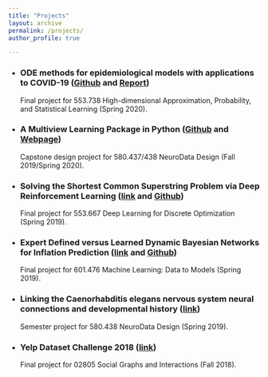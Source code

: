 ```yaml
---
title: "Projects"
layout: archive
permalink: /projects/
author_profile: true

---
```


* ### ODE methods for epidemiological models with applications to COVID-19 ([Github](https://github.com/rflperry/553.738_final) and [Report](https://github.com/rflperry/553.738_final/blob/master/553_738_Final_Project.pdf))

   Final project for 553.738 High-dimensional Approximation, Probability, and Statistical Learning (Spring 2020).

* ### A Multiview Learning Package in Python ([Github](https://github.com/NeuroDataDesign/multiview) and [Webpage](https://mvlearn.netlify.com/index.html))

   Capstone design project for 580.437/438 NeuroData Design (Fall 2019/Spring 2020).

* ### Solving the Shortest Common Superstring Problem via Deep Reinforcement Learning ([link](/files/dldo_scsp_6-18.pdf) and [Github](https://github.com/rflperry/dl-scsp))

  Final project for 553.667 Deep Learning for Discrete Optimization (Spring 2019).
  
* ### Expert Defined versus Learned Dynamic Bayesian Networks for Inflation Prediction ([link](/files/rperry27_PGM_Final_Project.pdf) and [Github](https://github.com/rflperry/pgm_final))

  Final project for 601.476 Machine Learning: Data to Models (Spring 2019).

* ### Linking the Caenorhabditis elegans nervous system neural connections and developmental history ([link](/files/C__elegans_lineages.pdf))
   
   Semester project for 580.438 NeuroData Design (Spring 2019).

* ### Yelp Dataset Challenge 2018 ([link](https://rflperry.github.io/yelp_challenge2018/))

    Final project for 02805 Social Graphs and Interactions (Fall 2018).
